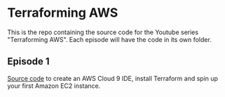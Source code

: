 # Terraforming AWS
This is the repo containing the source code for the Youtube series "Terraforming AWS". Each episode will have the code in its own folder.

## Episode 1
[Source code](https://github.com/cobusbernard/terraforming-aws/episode-1/README.md) to create an AWS Cloud 9 IDE, install Terraform and spin up your first Amazon EC2 instance. 
